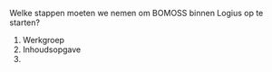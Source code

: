 Welke stappen moeten we nemen om BOMOSS binnen Logius op te starten?

1. Werkgroep
2. Inhoudsopgave
3. 
